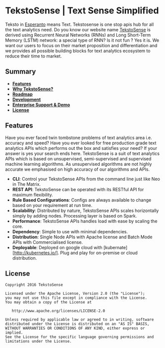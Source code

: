 # TekstoSense | Text Sense Simplified

Teksto in [Esperanto][Esperanto] means Text. Tekstosense is one stop apis hub for all the text analytics need. 
Do you know our website name [TekstoSense][tekstosense-url] is derived using Recurrent Neural Networks (RNNs) and Long Short-Term Memory (LSTM) network: a special type of RNN? Is it not fun ? Yes it is.
We want our users to focus on their market proposition and differentiation and we provides all possible building blocks for text analytics ecosystem to reduce their time to market.

## Summary

- [**Features**](#features)
- [**Why TekstoSense?**](#why-kong)
- [**Roadmap**](#roadmap)
- [**Development**](#development)
- [**Enterprise Support & Demo**](#enterprise-support--demo)
- [**License**](#license)

## Features

Have you ever faced twin tombstone problems of text analytics area i.e. accuracy and speed? Have you ever looked for free production grade text analytics APIs which performs out the box and satisfies your need? If your answer is yes your search ends here. TekstoSense is a suit of text analytics APIs which is based on unsupervised, semi-supervised and supervised machine learning algorithms. As unsupervised algorithms are not highly accurate we emphasised on high accuracy of our algorithms and APIs. 

- **CLI**: Control your TekstoSense APIs from the command line just like Neo in The
  Matrix.
- **REST API**: TekstoSense can be operated with its RESTful API for maximum
  flexibility.
- **Rule Based Configurations**: Configs are always available to change based on your requirement at run time.
- **Scalability**: Distributed by nature, TekstoSense APIs scales horizontally simply by
  adding nodes. Processing layer is based on Spark.
- **Performance**: TekstoSense APIs handles load with ease by scaling the core.
- **Dependency**: Simple to use with minimal dependencies.
- **Distribution**: Single Node APIs with Apache license and Batch Mode APIs with Commercialised license.
- **Deployable**: Deployed on google cloud with [kubernate][http://kubernetes.io/]. Plug and play for on-premise or cloud distribution.













## License

```
Copyright 2016 TekstoSense

Licensed under the Apache License, Version 2.0 (the "License");
you may not use this file except in compliance with the License.
You may obtain a copy of the License at

   http://www.apache.org/licenses/LICENSE-2.0

Unless required by applicable law or agreed to in writing, software
distributed under the License is distributed on an "AS IS" BASIS,
WITHOUT WARRANTIES OR CONDITIONS OF ANY KIND, either express or implied.
See the License for the specific language governing permissions and
limitations under the License.
```

[tekstosense-url]: http://www.tekstosense.com
[tekstosense-demo]: https://www.tekstosense.com
[tekstosense-logo]: http://i.imgur.com/4jyQQAZ.png
[Esperanto]: https://en.wikipedia.org/wiki/Esperanto
[badge-travis-url]: https://travis-ci.org/TekstoSense/branches
[badge-travis-image]: https://travis-ci.org/TekstoSense/teksto.svg?branch=master


